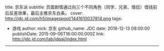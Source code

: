 title: 京东派
subtitle: 页面剧情通过向三个不同角色（同学、兄弟、情侣）借钱前后反差效果，最后主推京东白条。
cover: http://jdc.jd.com/h5/imagespool/1441610037814.png
tags:
  - 游戏
author:
  nick: 京东
  github_name: JDC
date: 2016-12-13 08:00:00
publishDate: 2015-09-06T16:00:00.000Z
link: http://jdc.jd.com/lab/jdpai/index.html

---